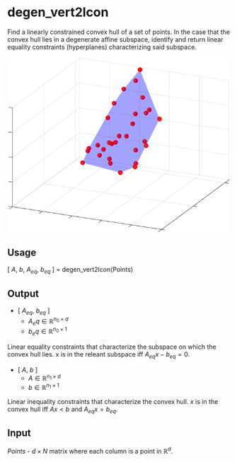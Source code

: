 # degen_vert2lcon
Find a linearly constrained convex hull of a set of points.
In the case that the convex hull lies in a degenerate affine subspace, identify and return linear equality constraints (hyperplanes) characterizing said subspace.

<p align="center">
  <img src="degen_vert2con_figure_2.png?raw=true" alt="The convex hull of co-planar points in 3 dimensions"/>
</p>

## Usage

[ $A$, $b$, $A_{eq}$, $b_{eq}$ ] = degen_vert2lcon(Points)

## Output

- [ $A_{eq}$, $b_{eq}$ ]
    - $A_eq \in \mathbb{R}^{n_0 \times d}$
    - $b_eq \in \mathbb{R}^{n_0 \times 1}$

Linear equality constraints that characterize the subspace on which the convex hull lies. x is in the releant subspace iff $A_{eq}x - b_{eq} = 0$.

- [ $A$, $b$ ]
    - $A \in \mathbb{R}^{n_1 \times d}$
    - $b \in \mathbb{R}^{n_1 \times 1}$

Linear inequality constraints that characterize the convex hull. $x$ is in the convex hull iff $Ax < b$ and $A_{eq} x = b_{eq}$.

## Input

$Points$ - $d \times N$ matrix where each column is a point in $\mathbb{R}^d$.